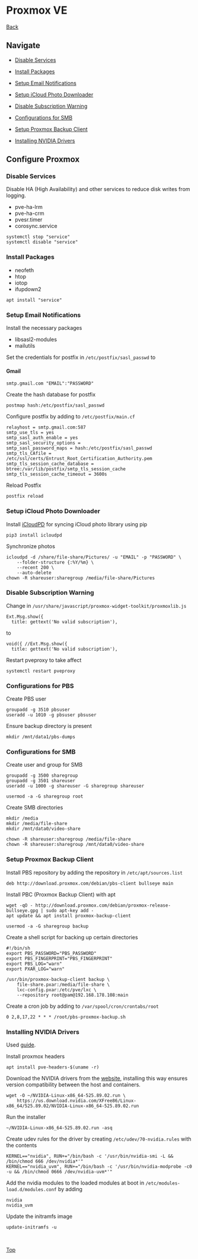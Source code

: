 # **Proxmox VE**

[Back](./README.md)

## **Navigate**

- [Disable Services](#disable-services)

- [Install Packages](#install-packages)

- [Setup Email Notifications](#setup-email-notifications)

- [Setup iCloud Photo Downloader](#setup-icloud-photo-downloader)

- [Disable Subscription Warning](#disable-subscription-warning)

- [Configurations for SMB](#configurations-for-smb)

- [Setup Proxmox Backup Client](#setup-proxmox-backup-client)

- [Installing NVIDIA Drivers](#installing-nvidia-drivers)

## Configure Proxmox

### **Disable Services**

Disable HA (High Availability) and other services to reduce disk writes from logging.

- pve-ha-lrm
- pve-ha-crm
- pvesr.timer
- corosync.service

```(shell)
systemctl stop "service"
systemctl disable "service"
```

### **Install Packages**

- neofeth
- htop
- iotop
- ifupdown2

```(shell)
apt install "service"
```

### **Setup Email Notifications**

Install the necessary packages

- libsasl2-modules
- mailutils

Set the credentials for postfix in ```/etc/postfix/sasl_passwd``` to

#### Gmail

```(shell)
smtp.gmail.com "EMAIL":"PASSWORD"
```

Create the hash database for postfix

```(shell)
postmap hash:/etc/postfix/sasl_passwd
```

Configure postfix by adding to ```/etc/postfix/main.cf```

```(shell)
relayhost = smtp.gmail.com:587
smtp_use_tls = yes
smtp_sasl_auth_enable = yes
smtp_sasl_security_options =
smtp_sasl_password_maps = hash:/etc/postfix/sasl_passwd
smtp_tls_CAfile = /etc/ssl/certs/Entrust_Root_Certification_Authority.pem
smtp_tls_session_cache_database = btree:/var/lib/postfix/smtp_tls_session_cache
smtp_tls_session_cache_timeout = 3600s
```

Reload Postfix

```(shell)
postfix reload
```

### **Setup iCloud Photo Downloader**

Install [iCloudPD](https://github.com/icloud-photos-downloader/icloud_photos_downloader) for syncing iCloud photo library using pip

```(shell)
pip3 install icloudpd
```

Synchronize photos

```(shell)
icloudpd -d /share/file-share/Pictures/ -u "EMAIL" -p "PASSWORD" \
    --folder-structure {:%Y/%m} \
    --recent 200 \
    --auto-delete
chown -R shareuser:sharegroup /media/file-share/Pictures
```

### **Disable Subscription Warning**

Change in ```/usr/share/javascript/proxmox-widget-toolkit/proxmoxlib.js```

```(javascript)
Ext.Msg.show({
  title: gettext('No valid subscription'),
```

to

```(javascript)
void({ //Ext.Msg.show({
  title: gettext('No valid subscription'),
```

Restart pveproxy to take affect

```(shell)
systemctl restart pveproxy
```

### **Configurations for PBS**

Create PBS user

```(shell)
groupadd -g 3510 pbsuser
useradd -u 1010 -g pbsuser pbsuser
```

Ensure backup directory is present

```(shell)
mkdir /mnt/data1/pbs-dumps
```

### **Configurations for SMB**

Create user and group for SMB

```(shell)
groupadd -g 3500 sharegroup
groupadd -g 3501 shareuser
useradd -u 1000 -g shareuser -G sharegroup shareuser

usermod -a -G sharegroup root
```

Create SMB directories

```(shell)
mkdir /media
mkdir /media/file-share
mkdir /mnt/data0/video-share

chown -R shareuser:sharegroup /media/file-share
chown -R shareuser:sharegroup /mnt/data0/video-share
```

### **Setup Proxmox Backup Client**

Install PBS repository by adding the repository in ```/etc/apt/sources.list```

```(shell)
deb http://download.proxmox.com/debian/pbs-client bullseye main
```

Install PBC (Proxmox Backup Client) with apt

```(shell)
wget -qO - http://download.proxmox.com/debian/proxmox-release-bullseye.gpg | sudo apt-key add -
apt update && apt install proxmox-backup-client

usermod -a -G sharegroup backup
```

Create a shell script for backing up certain directories

```(shell)
#!/bin/sh
export PBS_PASSWORD="PBS_PASSWORD"
export PBS_FINGERPRINT="PBS_FINGERPRINT"
export PBS_LOG="warn"
export PXAR_LOG="warn"

/usr/bin/proxmox-backup-client backup \
    file-share.pxar:/media/file-share \
    lxc-config.pxar:/etc/pve/lxc \
    --repository root@pam@192.168.178.108:main
```

Create a cron job by adding to ```/var/spool/cron/crontabs/root```

```(shell)
0 2,8,17,22 * * * /root/pbs-proxmox-backup.sh
```

### **Installing NVIDIA Drivers**

Used [guide](https://theorangeone.net/posts/lxc-nvidia-gpu-passthrough/).

Install proxmox headers

```(shell)
apt install pve-headers-$(uname -r)
```

Download the NVIDIA drivers from the [website](https://www.nvidia.com/en-us/drivers/unix/), installing this way ensures version compatibility between the host and containers.

```(shell)
wget -O ~/NVIDIA-Linux-x86_64-525.89.02.run \
    https://us.download.nvidia.com/XFree86/Linux-x86_64/525.89.02/NVIDIA-Linux-x86_64-525.89.02.run
```

Run the installer

```(shell)
~/NVIDIA-Linux-x86_64-525.89.02.run -asq
```

Create udev rules for the driver by creating ```/etc/udev/70-nvidia.rules``` with the contents

```(shell)
KERNEL=="nvidia", RUN+="/bin/bash -c '/usr/bin/nvidia-smi -L && /bin/chmod 666 /dev/nvidia*'"
KERNEL=="nvidia_uvm", RUN+="/bin/bash -c '/usr/bin/nvidia-modprobe -c0 -u && /bin/chmod 0666 /dev/nvidia-uvm*'"
```

Add the nvidia modules to the loaded modules at boot in ```/etc/modules-load.d/modules.conf``` by adding

```(shell)
nvidia
nvidia_uvm
```

Update the initramfs image

```(shell)
update-initramfs -u
```

</br>

[Top](#proxmox-ve)
